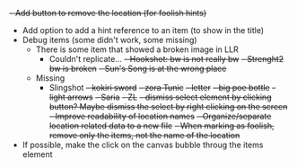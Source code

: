 ~~- Add button to remove the location (for foolish hints)~~
- Add option to add a hint reference to an item (to show in the title)
- Debug items (some didn't work, some missing)
    - There is some item that showed a broken image in LLR
        - Couldn't replicate...
    ~~- Hookshot: bw is not really bw~~
    ~~- Strenght2 bw is broken~~
    ~~- Sun's Song is at the wrong place~~
    - Missing
        - Slingshot
        ~~- kokiri sword~~
        ~~- zora Tunic~~
        ~~- letter~~ 
        ~~- big poe bottle~~
        ~~- light arrows~~
        ~~- Saria~~
        ~~- ZL~~
~~- dismiss select element by clicking button? Maybe dismiss the select by right clicking on the screen~~
~~- Improve readability of location names~~
~~- Organize/separate location related data to a new file~~
~~- When marking as foolish, remove only the items, not the name of the location~~
- If possible, make the click on the canvas bubble throug the items element
